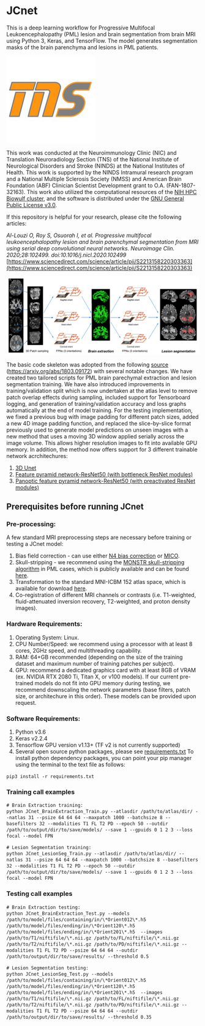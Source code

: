 # JCnet

This is a deep learning workflow for Progressive Multifocal Leukoencephalopathy (PML) lesion and brain segmentation from brain MRI using Python 3, Keras, and TensorFlow. The model generates segmentation masks of the brain parenchyma and lesions in PML patients. 

![TNS Logo](/assets/tns.jpg)

This work was conducted at the Neuroimmunology Clinic (NIC) and Translation Neuroradiology Section (TNS) of the National Institute of Neurological Disorders and Stroke (NINDS) at the National Institutes of Health. 
This work is supported by the NINDS Intramural research program and a National Multiple Sclerosis Society (NMSS) and American Brain Foundation (ABF) Clinician Scientist Development grant to O.A. (FAN-1807-32163). This work also utilized the computational resources of the [NIH HPC Biowulf cluster](http://hpc.nih.gov), and the software is distributed under the [GNU General Public License v3.0](https://choosealicense.com/licenses/gpl-3.0/).

If this repository is helpful for your research, please cite the following articles:

*Al-Louzi O, Roy S, Osuorah I, et al. Progressive multifocal leukoencephalopathy lesion and brain parenchymal segmentation from MRI using serial deep convolutional neural networks. Neuroimage Clin. 2020;28:102499. doi:10.1016/j.nicl.2020.102499*
[https://www.sciencedirect.com/science/article/pii/S2213158220303363](https://www.sciencedirect.com/science/article/pii/S2213158220303363)

![JCnet](/assets/Figure-2.jpg)

The basic code skeleton was adopted from the following [source](https://www.nitrc.org/projects/flexconn/) (https://arxiv.org/abs/1803.09172) with several notable changes. We have created two tailored scripts for PML brain parechymal extraction and lesion segmentation training. We have also introduced improvements in training/validation split which is now undertaken at the atlas level to remove patch overlap effects during sampling, included support for Tensorboard logging, and generation of training/validation accuracy and loss graphs automatically at the end of model training.
For the testing implementation, we fixed a previous bug with image padding for different patch sizes, added a new 4D image padding function, and replaced the slice-by-slice format previously used to generate model predictions on unseen images with a new method that uses a moving 3D window applied serially across the image volume. This allows higher resolution images to fit into available GPU memory. In addition, the method now offers support for 3 different trainable network acrchitechures:
1. [3D Unet](https://arxiv.org/abs/1606.06650)
2. [Feature pyramid network-ResNet50 (with bottleneck ResNet modules)](https://arxiv.org/abs/1612.03144)
3. [Panoptic feature pyramid network-ResNet50 (with preactivated ResNet modules)](https://arxiv.org/abs/1901.02446)

## Prerequisites before running JCnet

### Pre-processing:
A few standard MRI preprocessing steps are necessary before training or testing a JCnet model:
1. Bias field correction - can use either [N4 bias correction](https://www.ncbi.nlm.nih.gov/pmc/articles/PMC3071855/) or [MICO](https://www.sciencedirect.com/science/article/abs/pii/S0730725X14000927).
2. Skull-stripping - we recommend using the [MONSTR skull-stripping algorithm](https://pubmed.ncbi.nlm.nih.gov/27864083/) in PML cases, which is publicly available and can be found [here](https://www.nitrc.org/projects/monstr).
3. Transformation to the standard MNI-ICBM 152 atlas space, which is available for download [here](http://www.bic.mni.mcgill.ca/ServicesAtlases/ICBM152NLin2009).
4. Co-registration of different MRI channels or contrasts (i.e. T1-weighted, fluid-attenuated inversion recovery, T2-weighted, and proton density images).

### Hardware Requirements:
1. Operating System: Linux.
2. CPU Number/Speed: we recommend using a processor with at least 8 cores, 2GHz speed, and multithreading capability.
3. RAM: 64+GB recommended (depending on the size of the training dataset and maximum number of training patches per subject).
4. GPU: recommend a dedicated graphics card with at least 8GB of VRAM (ex. NVIDIA RTX 2080 Ti, Titan X, or v100 models). If our current pre-trained models do not fit into GPU memory during testing, we recommend downscaling the network parameters (base filters, patch size, or architechure in this order). These models can be provided upon request.

### Software Requirements:
1. Python v3.6
2. Keras v2.2.4
3. Tensorflow GPU version v1.13+ (TF v2 is not currently supported)
4. Several open source python packages, please see [requirements.txt](https://github.com/omarallouz/JCnet/blob/master/requirements.txt)
To install python dependency packages, you can point your pip manager using the terminal to the text file as follows:
```
pip3 install -r requirements.txt 
```
### Training call examples
```
# Brain Extraction training:
python JCnet_BrainExtraction_Train.py --atlasdir /path/to/atlas/dir/ --natlas 31 --psize 64 64 64 --maxpatch 1000 --batchsize 8 --basefilters 32 --modalities T1 FL T2 PD --epoch 50 --outdir /path/to/output/dir/to/save/models/ --save 1 --gpuids 0 1 2 3 --loss focal --model FPN
```
```
# Lesion Segmentation training:
python JCnet_LesionSeg_Train.py --atlasdir /path/to/atlas/dir/ --natlas 31 --psize 64 64 64 --maxpatch 1000 --batchsize 8 --basefilters 32 --modalities T1 FL T2 PD --epoch 50 --outdir /path/to/output/dir/to/save/models/ --save 1 --gpuids 0 1 2 3 --loss focal --model FPN
```
### Testing call examples
```
# Brain Extraction testing:
python JCnet_BrainExtraction_Test.py --models /path/to/model/files/containing/in/\*Orient012\*.h5 /path/to/model/files/ending/in/\*Orient120\*.h5 /path/to/model/files/ending/in/\*Orient201\*.h5  --images /path/to/T1/niftifile/\*.nii.gz /path/to/FL/niftifile/\*.nii.gz /path/to/T2/niftifile/\*.nii.gz /path/to/PD/niftifile/\*.nii.gz --modalities T1 FL T2 PD --psize 64 64 64 --outdir /path/to/output/dir/to/save/results/ --threshold 0.5
```
```
# Lesion Segmentation testing:
python JCnet_LesionSeg_Test.py --models /path/to/model/files/containing/in/\*Orient012\*.h5 /path/to/model/files/ending/in/\*Orient120\*.h5 /path/to/model/files/ending/in/\*Orient201\*.h5  --images /path/to/T1/niftifile/\*.nii.gz /path/to/FL/niftifile/\*.nii.gz /path/to/T2/niftifile/\*.nii.gz /path/to/PD/niftifile/\*.nii.gz --modalities T1 FL T2 PD --psize 64 64 64 --outdir /path/to/output/dir/to/save/results/ --threshold 0.35
```